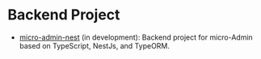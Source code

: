 # Backend Project

- [micro-admin-nest](https://github.com/chansee97/nove-admin-nest) (in development): Backend project for micro-Admin based on TypeScript, NestJs, and TypeORM.
